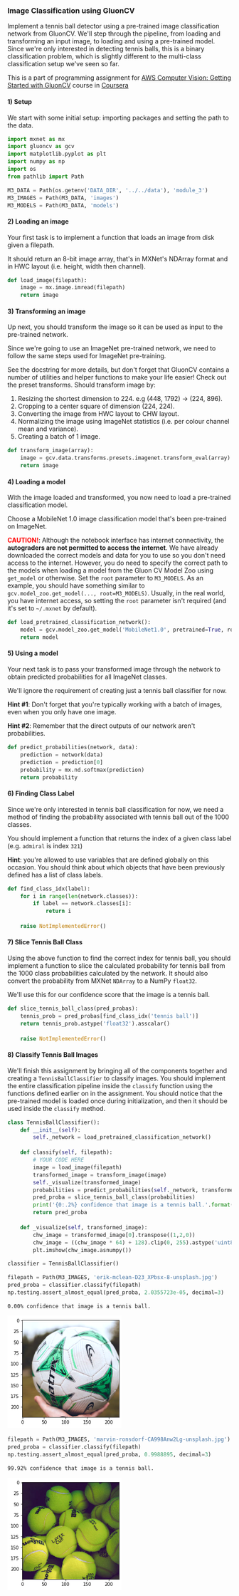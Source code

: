 ### Image Classification using GluonCV

Implement a tennis ball detector using a pre-trained image classification network from GluonCV.
We'll step through the pipeline, from loading and transforming an input image, to loading and using
a pre-trained model. Since we're only interested in detecting tennis balls, this is a binary classification problem,
which is slightly different to the multi-class classification setup we've seen so far.

This is a part of programming assignment for [AWS Computer Vision: Getting Started with GluonCV](https://www.coursera.org/learn/aws-computer-vision-gluoncv/home/welcome) course in [Coursera](https://www.coursera.org)

#### 1) Setup

We start with some initial setup: importing packages and setting the path to the data.


```python
import mxnet as mx
import gluoncv as gcv
import matplotlib.pyplot as plt
import numpy as np
import os
from pathlib import Path
```


```python
M3_DATA = Path(os.getenv('DATA_DIR', '../../data'), 'module_3')
M3_IMAGES = Path(M3_DATA, 'images')
M3_MODELS = Path(M3_DATA, 'models')

```

#### 2) Loading an image

Your first task is to implement a function that loads an image from disk given a filepath.

It should return an 8-bit image array, that's in MXNet's NDArray format and in HWC layout (i.e. height, width then channel).


```python
def load_image(filepath):
    image = mx.image.imread(filepath)
    return image
```

#### 3) Transforming an image

Up next, you should transform the image so it can be used as input to the pre-trained network.

Since we're going to use an ImageNet pre-trained network, we need to follow the same steps used for ImageNet pre-training.

See the docstring for more details, but don't forget that GluonCV contains a number of utilities and helper functions to make your life easier! Check out the preset transforms.
Should transform image by:
1. Resizing the shortest dimension to 224. e.g (448, 1792) -> (224, 896).
2. Cropping to a center square of dimension (224, 224).
3. Converting the image from HWC layout to CHW layout.
4. Normalizing the image using ImageNet statistics (i.e. per colour channel mean and variance).
5. Creating a batch of 1 image.

```python
def transform_image(array):
    image = gcv.data.transforms.presets.imagenet.transform_eval(array)
    return image
```

#### 4) Loading a model

With the image loaded and transformed, you now need to load a pre-trained classification model.

Choose a MobileNet 1.0 image classification model that's been pre-trained on ImageNet.

<font color='red'>**CAUTION!**</font>: Although the notebook interface has internet connectivity, the **autograders are not permitted to access the internet**. We have already downloaded the correct models and data for you to use so you don't need access to the internet. However, you do need to specify the correct path to the models when loading a model from the Gluon CV Model Zoo using `get_model` or otherwise. Set the `root` parameter to `M3_MODELS`. As an example, you should have something similar to `gcv.model_zoo.get_model(..., root=M3_MODELS)`. Usually, in the real world, you have internet access, so setting the `root` parameter isn't required (and it's set to `~/.mxnet` by default).


```python
def load_pretrained_classification_network():
    model = gcv.model_zoo.get_model('MobileNet1.0', pretrained=True, root = M3_MODELS)
    return model
```

#### 5) Using a model

Your next task is to pass your transformed image through the network to obtain predicted probabilities for all ImageNet classes.

We'll ignore the requirement of creating just a tennis ball classifier for now.

**Hint #1**: Don't forget that you're typically working with a batch of images, even when you only have one image.

**Hint #2**: Remember that the direct outputs of our network aren't probabilities.


```python
def predict_probabilities(network, data):
    prediction = network(data)
    prediction = prediction[0]
    probability = mx.nd.softmax(prediction)
    return probability
```

#### 6) Finding Class Label

Since we're only interested in tennis ball classification for now, we need a method of finding the probability associated with tennis ball out of the 1000 classes.

You should implement a function that returns the index of a given class label (e.g. `admiral` is index `321`)

**Hint**: you're allowed to use variables that are defined globally on this occasion. You should think about which objects that have been previously defined has a list of class labels.


```python
def find_class_idx(label):
    for i in range(len(network.classes)):
        if label == network.classes[i]:
            return i

    raise NotImplementedError()
```

#### 7) Slice Tennis Ball Class

Using the above function to find the correct index for tennis ball, you should implement a function to slice the calculated probability for tennis ball from the 1000 class probabilities calculated by the network. It should also convert the probability from MXNet `NDArray` to a NumPy `float32`.

We'll use this for our confidence score that the image is a tennis ball.


```python
def slice_tennis_ball_class(pred_probas):
    tennis_prob = pred_probas[find_class_idx('tennis ball')]
    return tennis_prob.astype('float32').asscalar()

    raise NotImplementedError()
```

#### 8) Classify Tennis Ball Images

We'll finish this assignment by bringing all of the components together and creating a `TennisBallClassifier` to classify images. You should implement the entire classification pipeline inside the `classify` function using the functions defined earlier on in the assignment. You should notice that the pre-trained model is loaded once during initialization, and then it should be used inside the `classify` method.


```python
class TennisBallClassifier():
    def __init__(self):
        self._network = load_pretrained_classification_network()
        
    def classify(self, filepath):
        # YOUR CODE HERE
        image = load_image(filepath)
        transformed_image = transform_image(image)
        self._visualize(transformed_image)
        probabilities = predict_probabilities(self._network, transformed_image)
        pred_proba = slice_tennis_ball_class(probabilities)   
        print('{0:.2%} confidence that image is a tennis ball.'.format(pred_proba))
        return pred_proba
    
    def _visualize(self, transformed_image):
        chw_image = transformed_image[0].transpose((1,2,0))
        chw_image = ((chw_image * 64) + 128).clip(0, 255).astype('uint8')
        plt.imshow(chw_image.asnumpy())
```

```python
classifier = TennisBallClassifier()
```


```python
filepath = Path(M3_IMAGES, 'erik-mclean-D23_XPbsx-8-unsplash.jpg')
pred_proba = classifier.classify(filepath)
np.testing.assert_almost_equal(pred_proba, 2.0355723e-05, decimal=3)
```

    0.00% confidence that image is a tennis ball.



![png](output_25_1.png)



```python
filepath = Path(M3_IMAGES, 'marvin-ronsdorf-CA998Anw2Lg-unsplash.jpg')
pred_proba = classifier.classify(filepath)
np.testing.assert_almost_equal(pred_proba, 0.9988895, decimal=3)
```

    99.92% confidence that image is a tennis ball.



![png](output_26_1.png)
